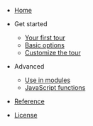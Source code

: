 * [Home](/)
* Get started

  * [Your first tour](first-tour.md)
  * [Basic options](basic-options.md)
  * [Customize the tour](customize.md)
  
* Advanced

  * [Use in modules](use-modules.md)
  * [JavaScript functions](javascript.md)
  
* [Reference](reference.md)
* [License](LICENSE.md)
